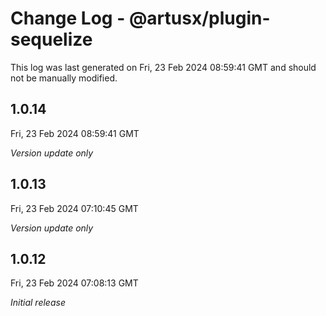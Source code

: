 # Change Log - @artusx/plugin-sequelize

This log was last generated on Fri, 23 Feb 2024 08:59:41 GMT and should not be manually modified.

## 1.0.14
Fri, 23 Feb 2024 08:59:41 GMT

_Version update only_

## 1.0.13
Fri, 23 Feb 2024 07:10:45 GMT

_Version update only_

## 1.0.12
Fri, 23 Feb 2024 07:08:13 GMT

_Initial release_

